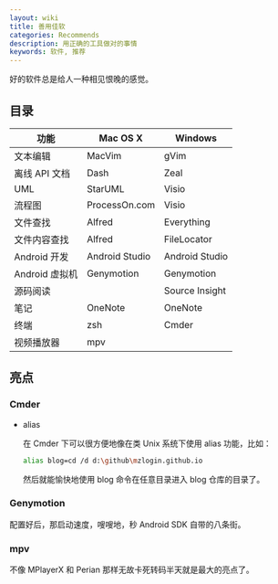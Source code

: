 ```yaml
---
layout: wiki
title: 善用佳软
categories: Recommends
description: 用正确的工具做对的事情
keywords: 软件, 推荐
---
```


好的软件总是给人一种相见恨晚的感觉。

## 目录

| 功能           | Mac OS X       | Windows        |
|----------------|----------------|----------------|
| 文本编辑       | MacVim         | gVim           |
| 离线 API 文档  | Dash           | Zeal           |
| UML            | StarUML        | Visio          |
| 流程图         | ProcessOn.com  | Visio          |
| 文件查找       | Alfred         | Everything     |
| 文件内容查找   | Alfred         | FileLocator    |
| Android 开发   | Android Studio | Android Studio |
| Android 虚拟机 | Genymotion     | Genymotion     |
| 源码阅读       |                | Source Insight |
| 笔记           | OneNote        | OneNote        |
| 终端           | zsh            | Cmder          |
| 视频播放器     | mpv            |                |

## 亮点

### Cmder

* alias

  在 Cmder 下可以很方便地像在类 Unix 系统下使用 alias 功能，比如：

  ```sh
  alias blog=cd /d d:\github\mzlogin.github.io
  ```

  然后就能愉快地使用 blog 命令在任意目录进入 blog 仓库的目录了。

### Genymotion

配置好后，那启动速度，嗖嗖地，秒 Android SDK 自带的八条街。

### mpv

不像 MPlayerX 和 Perian 那样无故卡死转码半天就是最大的亮点了。
